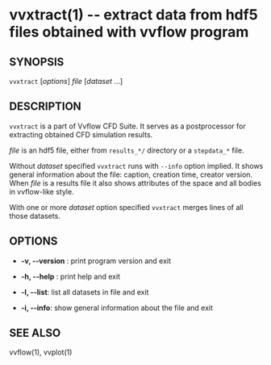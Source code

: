 vvxtract(1) -- extract data from hdf5 files obtained with vvflow program
====

## SYNOPSIS

`vvxtract` [_options_] _file_ [_dataset_ ...]

## DESCRIPTION

`vvxtract` is a part of Vvflow CFD Suite. It serves as a postprocessor
for extracting obtained CFD simulation results.

_file_ is an hdf5 file, either from `results_*/` directory or a
`stepdata_*` file.

Without _dataset_ specified `vvxtract` runs with `--info` option
implied. It shows general information about the file: caption, creation
time, creator version. When _file_ is a results file it also shows
attributes of the space and all bodies in vvflow-like style.

With one or more _dataset_ option specified `vvxtract` merges lines of all
those datasets.

## OPTIONS

  * **-v, --version** :
    print program version and exit

  * **-h, --help** :
    print help and exit

  * **-l, --list**:
    list all datasets in file and exit

  * **-i, --info**:
    show general information about the file and exit

## SEE ALSO
  vvflow(1), vvplot(1)
